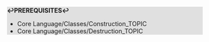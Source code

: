 <div style="margin:2em; background-color: #e0e0e0;">

<strong>↩PREREQUISITES↩</strong>

 * Core Language/Classes/Construction_TOPIC
 * Core Language/Classes/Destruction_TOPIC

</div>

